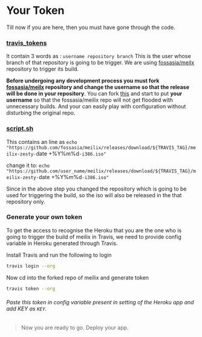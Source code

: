 # Your Token
Till now if you are here, then you must have gone through the code.
### [travis_tokens](/travis_tokens)
It contain 3 words as :
`username repository branch`
This is the user whose branch of that repository is going to be trigger.
We are using [fossasia/meilx](https://github.com/fossasia/meilix) repository to trigger its build.

**Before undergoing any development process you must fork [fossasia/meilx](https://github.com/fossasia/meilix) repository and change the username so that the release will be done in your repository**.
You can fork [this](https://github.com/fossasia/meilix) and start to put **your username** so that the fossasia/meilix repo will not get flooded with unnecessary builds. And your can easily play with configuration without disturbing the original repo.

### [script.sh](/script.sh)
This contains an line as
`echo "https://github.com/fossasia/meilix/releases/download/${TRAVIS_TAG}/meilix-zesty-`date +%Y%m%d`-i386.iso"`

change it to:
`echo "https://github.com/user_name/meilix/releases/download/${TRAVIS_TAG}/meilix-zesty-`date +%Y%m%d`-i386.iso"`

Since in the above step you changed the repository which is going to be used for triggering the build, so the iso will also be released in the that repository only.

### Generate your own token
To get the access to recognise the Heroku that you are the one who is going to trigger the build of meilix in Travis, we need to provide config variable in Heroku generated through Travis.

Install Travis and run the following to login

```sh
travis login --org
```

Now cd into the forked repo of meilix and generate token

```sh
travis token --org
```

###### Paste this token in config variable present in setting of the Heroku app and add KEY as `KEY`.

> Now you are ready to go. Deploy your app.
